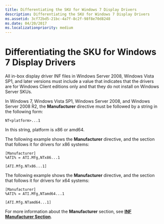 ```yaml
---
title: Differentiating the SKU for Windows 7 Display Drivers
description: Differentiating the SKU for Windows 7 Display Drivers
ms.assetid: 3cf72bd5-21bc-4a7f-8c2f-98f8e70d8248
ms.date: 04/20/2017
ms.localizationpriority: medium
---
```


# Differentiating the SKU for Windows 7 Display Drivers


All in-box display driver INF files in Windows Server 2008, Windows Vista SP1, and later versions must include a value that indicates that the drivers are for Windows Client editions only and that they do not install on Windows Server SKUs.

In Windows 7, Windows Vista SP1, Windows Server 2008, and Windows Server 2008 R2, the **Manufacturer** directive must be followed by a string in the following form:

```inf
NT<platform>...1 
```

In this string, platform is x86 or amd64.

The following example shows the **Manufacturer** directive, and the section that follows it for drivers for x86 systems:

```inf
[Manufacturer]
%ATI% = ATI.Mfg,NTx86...1

[ATI.Mfg.NTx86...1]
```

The following example shows the **Manufacturer** directive, and the section that follows it for drivers for x64 systems:

```inf
[Manufacturer]
%ATI% = ATI.Mfg,NTamd64...1

[ATI.Mfg.NTamd64...1]
```

For more information about the **Manufacturer** section, see [**INF Manufacturer Section**](https://msdn.microsoft.com/library/windows/hardware/ff547454).

 

 





